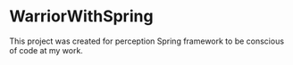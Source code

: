 # WarriorWithSpring
This project was created for perception Spring framework to be conscious of code at my work.  
